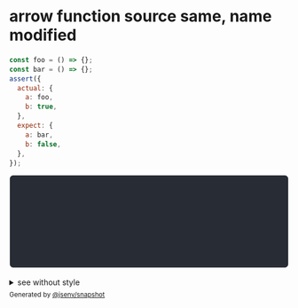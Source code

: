 # arrow function source same, name modified

```js
const foo = () => {};
const bar = () => {};
assert({
  actual: {
    a: foo,
    b: true,
  },
  expect: {
    a: bar,
    b: false,
  },
});
```

![img](throw.svg)

<details>
  <summary>see without style</summary>

```console
AssertionError: actual and expect are different

actual: {
  a: () => { [source code] },
  b: true,
}
expect: {
  a: () => { [source code] },
  b: false,
}
```

</details>


<sub>
  Generated by <a href="https://github.com/jsenv/core/tree/main/packages/independent/snapshot">@jsenv/snapshot</a>
</sub>